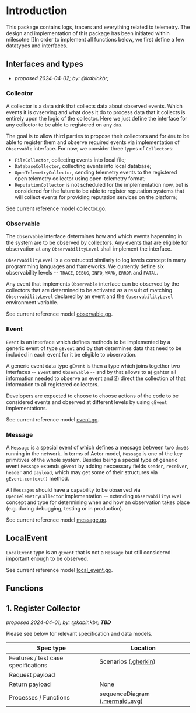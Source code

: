 # Introduction

This package contains logs, tracers and everything related to telemetry. The design and implementation of this package has been initiated within milesotne []In order to implement all functions below, we first define a few datatypes and interfaces.

## Interfaces and types

* _proposed 2024-04-02; by: @kabir.kbr;_

### Collector

A collector is a data sink that collects data about observed events. Which events it is ovserving and what does it do to process data that it collects is entirely upon the logic of the collector. Here we just define the interface for any collector to be able to registered on any `dms`.

The goal is to allow third parties to propose their collectors and for `dms` to be able to register them and observe required events via implementation of `Observable` interface. For now, we consider three types of `Collector`s: 

* `FileCollector`, collecting events into local file;
* `DatabaseCollector`, collecting events into local database;
* `OpenTelemetryCollector`, sending telemetry events to the registered open telemetry collector using open-telemetry format;
* `ReputationCollector` is not scheduled for the implementation now, but is considered for the future to be able to register reputation systems that will collect events for providing reputation services on the platform; 

See current reference model [collector.go](open-api/platform-data-model/device-management-service/telemetry/data/collector.go).

### Observable

The `Observable` interface determines how and which events hapenning in the system are to be observed by collectors. Any events that are eligible for observation at any `ObservabilityLevel` shall implement the interface. 

`ObservabilityLevel` is a constructed similarly to log levels concept in many programming languages and frameworks. We currently define six observability levels -- `TRACE`, `DEBUG`, `INFO`, `WARN`, `ERROR` and `FATAL`. 

Any event that implements `Observable` interface can be observed by the collectors that are determined to be activated as a result of matching `ObservabilityLevel` declared by an event and the `ObservabilityLevel` environment variable.

See current reference model [observable.go](open-api/platform-data-model/device-management-service/telemetry/data/observable.go).


### Event

`Event` is an interface which defines methods to be implemented by a generic event of type `gEvent` and by that determines data that need to be included in each event for it be eligible to observation.

A generic event data type `gEvent` is then a type which joins together two interfaces -- `Event` and `Observable` -- and by that allows to a) gahter all information needed to observe an event and 2) direct the collection of that information to all registered collectors.

Developers are expected to choose to choose actions of the code to be considered events and observed at different levels by using `gEvent` implementations.

See current reference model [event.go](open-api/platform-data-model/device-management-service/telemetry/data/event.go).


### Message

A `Message` is a special event of which defines a message between two `dms`es running in the network. In terms of Actor model, `Message` is one of the key primitives of the whole system. Besides being a special type of generic event `Message` extends `gEvent` by adding neccessary fields `sender`, `receiver`, `header` and `payload`, which may get some of their structures via `gEvent.context()` method.

All `Messages` should have a capability to be observed via `OpenTelemetryCollector` implementation -- extending `ObservabilityLevel` concept and type for determining when and how an observation takes place (e.g. during debugging, testing or in production). 

See current reference model [message.go](open-api/platform-data-model/device-management-service/telemetry/data/message.go).

## LocalEvent

`LocalEvent` type is an `gEvent` that is not a `Message` but still considered important enough to be observed. 

See current reference model [local_event.go](open-api/platform-data-model/device-management-service/telemetry/data/local_event.go).


## Functions

## 1. Register Collector

_proposed 2024-04-01; by: @kabir.kbr;_
_**TBD**_


Please see below for relevant specification and data models.

| Spec type              | Location |
---|---|
| Features / test case specifications | Scenarios ([.gherkin]())   |
| Request payload       | []()|
| Return payload       | None |
| Processes / Functions | sequenceDiagram ([.mermaid](),[.svg]()) | 






